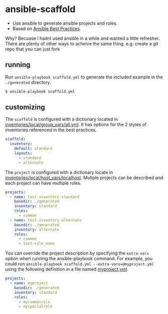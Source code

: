 # ansible-scaffold

* Use ansible to generate ansible projects and roles.
* Based on [Ansible Best Practices](https://docs.ansible.com/ansible/latest/user_guide/playbooks_best_practices.html).

Why? Becuase I hadnt used ansible in a while and wanted a little refresher.
There are plenty of other ways to acheive the same thing.
e.g. create a git repo that you can just fork


## running


Run `ansible-playbook scaffold.yml` to generate the included example in the `./generated` directory.

```sh
$ ansible-playbook scaffold.yml
```


## customizing


The `scaffold` is configured with a dictionary located in [inventories/local/group_vars/all.yml](./inventories/local/group_vars/all.yml). It has options for the 2 styles of inventories referenced in the best practices.

```yaml
scaffold:
  inventory:
    default: standard
    layouts:
      - standard
      - alternate
```

The `project` is configured with a dictionary locate in [inventories/local/host_vars/localhost](./inventories/local/host_vars/localhost). Multple projects can be described and each project can have multiple roles.

```yaml
projects:
  - name: test-inventory-standard
    basedir: ./generated
    inventory: standard
    roles:
      - common
  - name: test-inventory-alternate
    basedir: ./generated
    inventory: alternate
    roles:
      - common
      - test-role_name
```

You can override the project description by specifying the `extra-vars` option when running the ansible-playbook command. For example, you could run `ansible-playbook scaffold.yml --extra-vars=@myproject.yml` using the following definition in a file named [myproject.yml](./myproject.yml).

```yaml
projects:
  - name: myproject
    basedir: ./generated
    inventory: standard
    roles:
      - mycommonrole
      - myspecialrole
```

